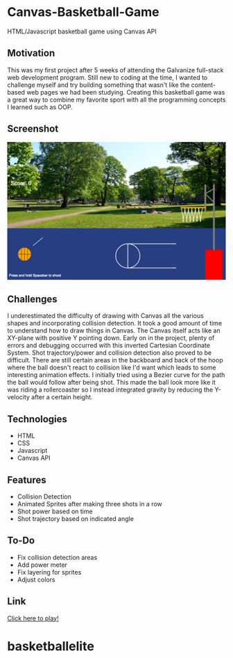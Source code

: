 # Canvas-Basketball-Game
HTML/Javascript basketball game using Canvas API

## Motivation
This was my first project after 5 weeks of attending the Galvanize full-stack web development program. Still new to coding at the time, I wanted to challenge myself and try building something that wasn't like the content-based web pages we had been studying. Creating this basketball game was a great way to combine my favorite sport with all the programming concepts I learned such as OOP.
## Screenshot
![alt text](./images/ss1.png "Image1")
## Challenges
I underestimated the difficulty of drawing with Canvas all the various shapes and incorporating collision detection. It took a good amount of time to understand how to draw things in Canvas. The Canvas itself acts like an XY-plane with positive Y pointing down. Early on in the project, plenty of errors and debugging occurred with this inverted Cartesian Coordinate System. Shot trajectory/power and collision detection also proved to be difficult. There are still certain areas in the backboard and back of the hoop where the ball doesn't react to collision like I'd want which leads to some interesting animation effects. I initially tried using a Bezier curve for the path the ball would follow after being shot. This made the ball look more like it was riding a rollercoaster so I instead integrated gravity by reducing the Y-velocity after a certain height.
## Technologies
* HTML
* CSS
* Javascript
* Canvas API

## Features
* Collision Detection
* Animated Sprites after making three shots in a row
* Shot power based on time
* Shot trajectory based on indicated angle

## To-Do
* Fix collision detection areas
* Add power meter
* Fix layering for sprites
* Adjust colors

## Link
[Click here to play!](http://canvas-basketball.herokuapp.com/)
# basketballelite
